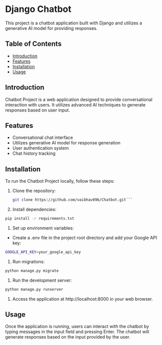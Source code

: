 # Django Chatbot

This project is a chatbot application built with Django and utilizes a generative AI model for providing responses.

## Table of Contents

- [Introduction](#introduction)
- [Features](#features)
- [Installation](#installation)
- [Usage](#usage)

## Introduction

Chatbot Project is a web application designed to provide conversational interaction with users. It utilizes advanced AI techniques to generate responses based on user input.

## Features

- Conversational chat interface
- Utilizes generative AI model for response generation
- User authentication system
- Chat history tracking
## Installation

To run the Chatbot Project locally, follow these steps:

1. Clone the repository:

   ```bash
   git clone https://github.com/vaibhav096/Chatbot.git```

1. Install dependencies:

```bash
pip install -r requirements.txt
```

1. Set up environment variables:

- Create a .env file in the project root directory and add your Google API key:

```bash
GOOGLE_API_KEY=your_google_api_key
```

1. Run migrations:

```bash
python manage.py migrate
```
1. Run the development server:

```bash
python manage.py runserver
```
1. Access the application at http://localhost:8000 in your web browser.

## Usage
Once the application is running, users can interact with the chatbot by typing messages in the input field and pressing Enter. The chatbot will generate responses based on the input provided by the user.

